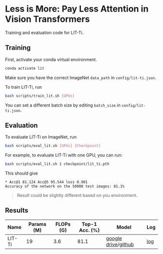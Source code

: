 # Less is More: Pay Less Attention in Vision Transformers

Training and evaluation code for LIT-Ti.



## Training

First, activate your conda virtual environment.

```bash
conda activate lit
```

Make sure you have the correct ImageNet `data_path` in `config/lit-ti.json`. 

To train LIT-Ti, run

```bash
bash scripts/train_lit.sh [GPUs]
```

You can set a different batch size by editing `batch_size` in `config/lit-ti.json`. 



## Evaluation

To evaluate LIT-Ti on ImageNet, run

```bash
bash scripts/eval_lit.sh [GPUs] [Checkpoint]
```

For example, to evaluate LIT-Ti with one GPU, you can run:

```bash
bash scripts/eval_lit.sh 1 checkpoint/lit_ti.pth
```

This should give

```
* Acc@1 81.124 Acc@5 95.544 loss 0.901
Accuracy of the network on the 50000 test images: 81.1%
```

> Result could be slightly different based on you environment.



## Results

| Name   | Params (M) | FLOPs (G) | Top-1 Acc. (%) | Model                                                        | Log                                                          |
| ------ | ---------- | --------- | -------------- | ------------------------------------------------------------ | ------------------------------------------------------------ |
| LIT-Ti | 19         | 3.6       | 81.1           | [google drive](https://drive.google.com/file/d/19X3u-0BtXXZRlWZeSe5e-Z0ocS6rWCFb/view?usp=sharing)/[github](https://github.com/MonashAI/LIT/releases/download/v1.0/lit_ti.pth) | [log](https://github.com/MonashAI/LIT/releases/download/v1.0/log_lit_ti.txt) |



